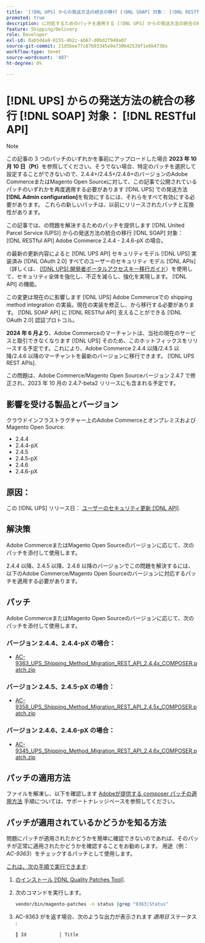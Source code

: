 ```yaml
---
title: '[!DNL UPS] からの発送方法の統合の移行 [!DNL SOAP] 対象： [!DNL RESTful API]'
promoted: true
description: に対処するためのパッチを適用する [!DNL UPS] からの発送方法の統合の移行 [!DNL SOAP] 対象： [!DNL RESTful API] Adobe Commerce 2.4.4 - 2.4.6-pX の場合。
feature: Shipping/Delivery
role: Developer
exl-id: 8ab5d4a8-0155-4b2c-ab67-d0bd2f949a07
source-git-commit: 21d5bee77c87b93345e9e730642539f1e6b4730a
workflow-type: tm+mt
source-wordcount: '487'
ht-degree: 0%

---
```


# [!DNL UPS] からの発送方法の統合の移行 [!DNL SOAP] 対象： [!DNL RESTful API]

>[!NOTE]
>
>この記事の 3 つのパッチのいずれかを事前にアップロードした場合 **2023 年 10 月 10 日（Pt）**&#x200B;を参照してください。そうでない場合、特定のパッチを選択して設定することができないので、2.4.4+/2.4.5+/2.4.6+のバージョンのAdobe CommerceまたはMagento Open Sourceに対して、この記事で公開されているパッチのいずれかを再度適用する必要があります [!DNL UPS] での発送方法 **[!DNL Admin configuration]**&#x200B;を有効にするには、それらをすべて有効にする必要があります。 これらの新しいパッチは、以前にリリースされたパッチと互換性があります。

この記事では、の問題を解決するためのパッチを提供します [!DNL United Parcel Service (UPS)] からの発送方法の統合の移行 [!DNL SOAP] 対象： [!DNL RESTful API] Adobe Commerce 2.4.4 - 2.4.6-pX の場合。

の最新の更新内容によると [!DNL UPS API] セキュリティモデル [!DNL UPS] 実装済み [!DNL OAuth 2.0] すべてのユーザーのセキュリティ モデル [!DNL APIs] （詳しくは、 [[!DNL UPS] 開発者ポータルアクセスキー移行ガイド](https://developer.ups.com/oauth-developer-guide?loc=en_US&amp;sp_rid=NTA5MzQ1OTE2NjEyS0&amp;sp_mid=72989914)）を使用して、セキュリティ全体を強化し、不正を減らし、強化を実現します。 [!DNL API] の機能。

この変更は現在のに影響します [!DNL UPS] Adobe Commerceでの shipping method integration の実装。現在の実装を修正し、から移行する必要があります。 [!DNL SOAP API] に [!DNL RESTful API] 支えることができる [!DNL OAuth 2.0] 認証プロトコル。

**2024 年 6 月より**、Adobe Commerceのマーチャントは、当社の現在のサービスと取引できなくなります [!DNL UPS] そのため、このホットフィックスをリリースする予定です。これにより、Adobe Commerce 2.4.4 以降/2.4.5 以降/2.4.6 以降のマーチャントを最新のバージョンに移行できます。 [!DNL UPS REST APIs].

この問題は、Adobe Commerce/Magento Open Sourceバージョン 2.4.7 で修正され、2023 年 10 月の 2.4.7-beta2 リリースにも含まれる予定です。

## 影響を受ける製品とバージョン

クラウドインフラストラクチャー上のAdobe CommerceとオンプレミスおよびMagento Open Source:

* 2.4.4
* 2.4.4-pX
* 2.4.5
* 2.4.5-pX
* 2.4.6
* 2.4.6-pX

## 原因：

この [!DNL UPS] リリース日： [ユーザーのセキュリティ更新 [!DNL API]](https://developer.ups.com/oauth-developer-guide?loc=en_US&amp;sp_rid=NTA5MzQ1OTE2NjEyS0&amp;sp_mid=72989914).

## 解決策

Adobe CommerceまたはMagento Open Sourceのバージョンに応じて、次のパッチを添付して使用します。

2.4.4 以降、2.4.5 以降、2.4.6 以降のバージョンでこの問題を解決するには、以下のAdobe Commerce/Magento Open Sourceのバージョンに対応するパッチを適用する必要があります。

## パッチ

Adobe CommerceまたはMagento Open Sourceのバージョンに応じて、次のパッチを添付して使用します。

### バージョン 2.4.4、2.4.4-pX の場合：

* [AC-9363_UPS_Shipping_Method_Migration_REST_API_2.4.4x_COMPOSER.patch.zip](assets/AC-9646_UPS_Shipping_Method_Migration_REST_API_2.4.4x_COMPOSER.patch.zip)

### バージョン 2.4.5、2.4.5-pX の場合：

* [AC-9358_UPS_Shipping_Method_Migration_REST_API_2.4.5x_COMPOSER.patch.zip](assets/AC-9647_UPS_Shipping_Method_Migration_REST_API_2.4.5x_COMPOSER.patch.zip)

### バージョン 2.4.6、2.4.6-pX の場合：

* [AC-9345_UPS_Shipping_Method_Migration_REST_API_2.4.6x_COMPOSER.patch.zip](assets/AC-9648_UPS_Shipping_Method_Migration_REST_API_2.4.6x_COMPOSER.patch.zip)

## パッチの適用方法

ファイルを解凍し、以下を確認します [Adobeが提供する composer パッチの適用方法](https://experienceleague.adobe.com/docs/commerce-knowledge-base/kb/how-to/how-to-apply-a-composer-patch-provided-by-magento.html) 手順については、サポートナレッジベースを参照してください。

## パッチが適用されているかどうかを知る方法

問題にパッチが適用されたかどうかを簡単に確認できないのであれば、そのパッチが正常に適用されたかどうかを確認することをお勧めします。 用途（例： *AC-9363*）をチェックするパッチとして使用します。

<u>これは、次の手順で実行できます</u>:

1. [のインストール [!DNL Quality Patches Tool]](https://experienceleague.adobe.com/docs/commerce-operations/tools/quality-patches-tool/usage.html).
1. 次のコマンドを実行します。

   ```bash
   vendor/bin/magento-patches -n status |grep "9363|Status"
   ```

1. AC-9363 がを返す場合、次のような出力が表示されます *適用日* ステータス :

   ```bash
   ║ Id            │ Title                                                        │ Category        │ Origin                 │ Status      │ Details                                          ║ ║ N/A           │ ../m2-hotfixes/AC-9363_USPS_Ground_Advantage_shipping_method_COMPOSER_patch.patch      │ Other           │ Local                  │ Applied     │ Patch type: Custom                                
   ```
